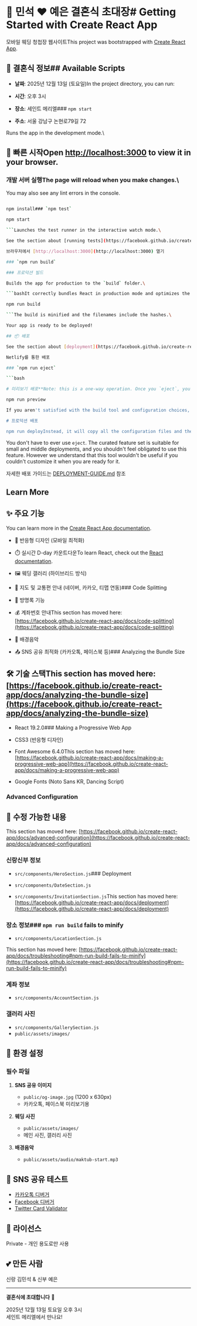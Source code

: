 # 💒 민석 ❤️ 예은 결혼식 초대장# Getting Started with Create React App



모바일 웨딩 청첩장 웹사이트This project was bootstrapped with [Create React App](https://github.com/facebook/create-react-app).



## 📅 결혼식 정보## Available Scripts



- **날짜**: 2025년 12월 13일 (토요일)In the project directory, you can run:

- **시간**: 오후 3시

- **장소**: 세인트 메리엘### `npm start`

- **주소**: 서울 강남구 논현로79길 72

Runs the app in the development mode.\

## 🚀 빠른 시작Open [http://localhost:3000](http://localhost:3000) to view it in your browser.



### 개발 서버 실행The page will reload when you make changes.\

You may also see any lint errors in the console.

```bash

npm install### `npm test`

npm start

```Launches the test runner in the interactive watch mode.\

See the section about [running tests](https://facebook.github.io/create-react-app/docs/running-tests) for more information.

브라우저에서 [http://localhost:3000](http://localhost:3000) 열기

### `npm run build`

### 프로덕션 빌드

Builds the app for production to the `build` folder.\

```bashIt correctly bundles React in production mode and optimizes the build for the best performance.

npm run build

```The build is minified and the filenames include the hashes.\

Your app is ready to be deployed!

## 📦 배포

See the section about [deployment](https://facebook.github.io/create-react-app/docs/deployment) for more information.

Netlify를 통한 배포

### `npm run eject`

```bash

# 미리보기 배포**Note: this is a one-way operation. Once you `eject`, you can't go back!**

npm run preview

If you aren't satisfied with the build tool and configuration choices, you can `eject` at any time. This command will remove the single build dependency from your project.

# 프로덕션 배포

npm run deployInstead, it will copy all the configuration files and the transitive dependencies (webpack, Babel, ESLint, etc) right into your project so you have full control over them. All of the commands except `eject` will still work, but they will point to the copied scripts so you can tweak them. At this point you're on your own.

```

You don't have to ever use `eject`. The curated feature set is suitable for small and middle deployments, and you shouldn't feel obligated to use this feature. However we understand that this tool wouldn't be useful if you couldn't customize it when you are ready for it.

자세한 배포 가이드는 [DEPLOYMENT-GUIDE.md](./DEPLOYMENT-GUIDE.md) 참조

## Learn More

## ✨ 주요 기능

You can learn more in the [Create React App documentation](https://facebook.github.io/create-react-app/docs/getting-started).

- 📱 반응형 디자인 (모바일 최적화)

- ⏱️ 실시간 D-day 카운트다운To learn React, check out the [React documentation](https://reactjs.org/).

- 🖼️ 웨딩 갤러리 (하이브리드 방식)

- 📍 지도 및 교통편 안내 (네이버, 카카오, 티맵 연동)### Code Splitting

- 💬 방명록 기능

- 💰 계좌번호 안내This section has moved here: [https://facebook.github.io/create-react-app/docs/code-splitting](https://facebook.github.io/create-react-app/docs/code-splitting)

- 🎵 배경음악

- 📤 SNS 공유 최적화 (카카오톡, 페이스북 등)### Analyzing the Bundle Size



## 🛠️ 기술 스택This section has moved here: [https://facebook.github.io/create-react-app/docs/analyzing-the-bundle-size](https://facebook.github.io/create-react-app/docs/analyzing-the-bundle-size)



- React 19.2.0### Making a Progressive Web App

- CSS3 (반응형 디자인)

- Font Awesome 6.4.0This section has moved here: [https://facebook.github.io/create-react-app/docs/making-a-progressive-web-app](https://facebook.github.io/create-react-app/docs/making-a-progressive-web-app)

- Google Fonts (Noto Sans KR, Dancing Script)

### Advanced Configuration

## 📝 수정 가능한 내용

This section has moved here: [https://facebook.github.io/create-react-app/docs/advanced-configuration](https://facebook.github.io/create-react-app/docs/advanced-configuration)

### 신랑신부 정보

- `src/components/HeroSection.js`### Deployment

- `src/components/DateSection.js`

- `src/components/InvitationSection.js`This section has moved here: [https://facebook.github.io/create-react-app/docs/deployment](https://facebook.github.io/create-react-app/docs/deployment)



### 장소 정보### `npm run build` fails to minify

- `src/components/LocationSection.js`

This section has moved here: [https://facebook.github.io/create-react-app/docs/troubleshooting#npm-run-build-fails-to-minify](https://facebook.github.io/create-react-app/docs/troubleshooting#npm-run-build-fails-to-minify)

### 계좌 정보
- `src/components/AccountSection.js`

### 갤러리 사진
- `src/components/GallerySection.js`
- `public/assets/images/`

## 🔧 환경 설정

### 필수 파일

1. **SNS 공유 이미지**
   - `public/og-image.jpg` (1200 x 630px)
   - 카카오톡, 페이스북 미리보기용

2. **웨딩 사진**
   - `public/assets/images/`
   - 메인 사진, 갤러리 사진

3. **배경음악**
   - `public/assets/audio/maktub-start.mp3`

## 📱 SNS 공유 테스트

- [카카오톡 디버거](https://developers.kakao.com/tool/debugger/sharing)
- [Facebook 디버거](https://developers.facebook.com/tools/debug/)
- [Twitter Card Validator](https://cards-dev.twitter.com/validator)

## 📄 라이선스

Private - 개인 용도로만 사용

## 💕 만든 사람

신랑 김민석 & 신부 예은

---

**결혼식에 초대합니다** 💐

2025년 12월 13일 토요일 오후 3시  
세인트 메리엘에서 만나요!
